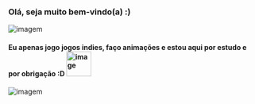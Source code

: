 ### Olá, seja muito bem-vindo(a) :)  
![imagem](https://media.tenor.com/4bf1X48ab20AAAAi/niko-oneshot.gif)
#### Eu apenas jogo jogos indies, faço animações e estou aqui por estudo e por obrigação :D <img src="https://media.tenor.com/8QTiEfTe1RoAAAAi/niko-oneshot.gif" alt="image" width="50">
![imagem](https://media1.tenor.com/m/ciLZXfcJfnkAAAAC/molotov-niko-niko.gif)
